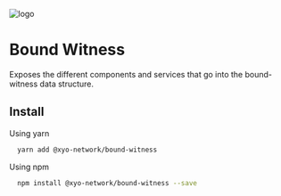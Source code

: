 [logo]: https://www.xy.company/img/home/logo_xy.png

![logo]

# Bound Witness

Exposes the different components and services that go into the bound-witness data structure.

## Install

Using yarn

```sh
  yarn add @xyo-network/bound-witness
```

Using npm

```sh
  npm install @xyo-network/bound-witness --save
```
